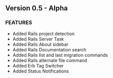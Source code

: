 ## Version 0.5 - Alpha

### FEATURES

-   Added Rails project detection
-   Added Rails Server Task
-   Added Rails About sidebar
-   Added Rails Documentation search
-   Added Rails list and last migration commands
-   Added Rails alternate file command
-   Added Erb Tag Switcher
-   Added Status Notifications
